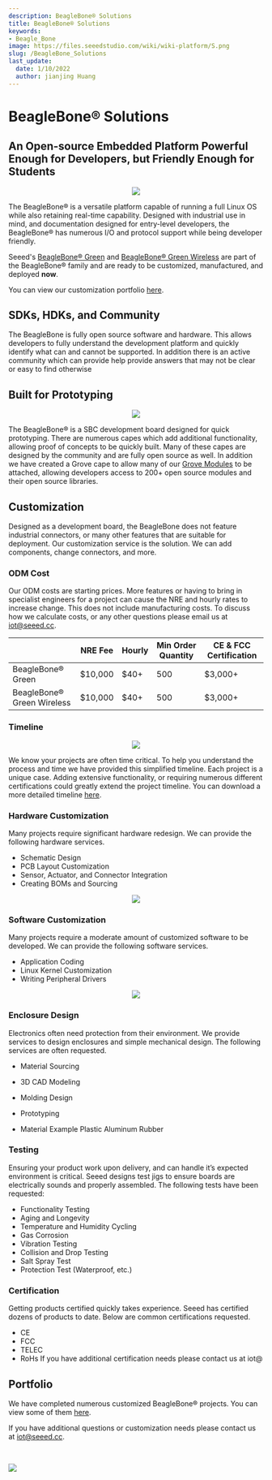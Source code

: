 ```yaml
---
description: BeagleBone® Solutions
title: BeagleBone® Solutions
keywords:
- Beagle_Bone
image: https://files.seeedstudio.com/wiki/wiki-platform/S.png
slug: /BeagleBone_Solutions
last_update:
  date: 1/10/2022
  author: jianjing Huang
---
```


# **BeagleBone® Solutions**

## **An Open-source Embedded Platform Powerful Enough for Developers, but Friendly Enough for Students**

<div align="center"><img width="{1000}" src="https://files.seeedstudio.com/wiki/BeagleBoneSolutions/img/BBG_Customization.png" /></div>

The BeagleBone® is a versatile platform capable of running a full Linux OS while also retaining real-time capability. Designed with industrial use in mind, and documentation designed for entry-level developers, the BeagleBone® has numerous I/O and protocol support while being developer friendly.

Seeed's [BeagleBone® Green](https://wiki.seeedstudio.com/BeagleBone_Green/) and [BeagleBone® Green Wireless](https://wiki.seeedstudio.com/BeagleBone_Green_Wireless/) are part of the BeagleBone® family and are ready to be customized, manufactured, and deployed **now**.

You can view our customization portfolio [here](#portfolio).

## **SDKs, HDKs, and Community**

The BeagleBone is fully open source software and hardware. This allows developers to fully understand the development platform and quickly identify what can and cannot be supported. In addition there is an active community which can provide help provide answers that may not be clear or easy to find otherwise

## **Built for Prototyping**

<div align="center"><img width="{1000}" src="https://files.seeedstudio.com/wiki/BeagleBoneSolutions/img/Prototyping.gif" /></div>

The BeagleBone® is a SBC development board designed for quick prototyping.  There are numerous capes which add additional functionality, allowing proof of concepts to be quickly built. Many of these capes are designed by the community and are fully open source as well. In addition we have created a Grove cape to allow many of our [Grove Modules](https://wiki.seeedstudio.com/Grove_System/) to be attached, allowing developers access to 200+ open source modules and their open source libraries.

## **Customization**

Designed as a development board, the BeagleBone does not feature industrial connectors, or many other features that are suitable for deployment. Our customization service is the solution. We can add components, change connectors, and more.

### ODM Cost

Our ODM costs are starting prices. More features or having to bring in specialist engineers for a project can cause the NRE and hourly rates to increase change. This does not include manufacturing costs. To discuss how we calculate costs, or any other questions please email us at iot@seeed.cc.

|                           | NRE Fee | Hourly | Min Order Quantity | CE & FCC Certification |
|---------------------------|---------|--------|--------------------|------------------------|
| BeagleBone® Green          | $10,000 |   $40+ |                500 |                $3,000+ |
| BeagleBone® Green Wireless | $10,000 |   $40+ |                500 |                $3,000+ |

### Timeline

<div align="center"><img width="{1000}" src="https://files.seeedstudio.com/wiki/BeagleBoneSolutions/img/Timeline.png" /></div>

We know your projects are often time critical. To help you understand the process and time we have provided this simplified timeline. Each project is a unique case. Adding extensive functionality, or requiring numerous different certifications could greatly extend the project timeline. You can download a more detailed timeline [here](https://files.seeedstudio.com/wiki/BeagleBoneSolutions/res/ODM_Detailed_Timeline.pdf).

### Hardware Customization

Many projects require significant hardware redesign. We can provide the following hardware services.

- Schematic Design
- PCB Layout Customization
- Sensor, Actuator, and Connector Integration
- Creating BOMs and Sourcing

<div align="center"><img width="{1000}" src="https://files.seeedstudio.com/wiki/BeagleBoneSolutions/img/Hardware.png" /></div>

### Software Customization

Many projects require a moderate amount of customized software to be developed. We can provide the following software services.

- Application Coding
- Linux Kernel Customization
- Writing Peripheral Drivers

<div align="center"><img width="{1000}" src="https://files.seeedstudio.com/wiki/BeagleBoneSolutions/img/Software.png" /></div>

### Enclosure Design

Electronics often need protection from their environment. We provide services to design enclosures and simple mechanical design. The following services are often requested.

- Material Sourcing
- 3D CAD Modeling
- Molding Design
- Prototyping

- Material Example
   Plastic
   Aluminum
   Rubber

### Testing

Ensuring your product work upon delivery, and can handle it’s expected environment is critical. Seeed designs test jigs to ensure boards are electrically sounds and properly assembled. The following tests have been requested:

- Functionality Testing
- Aging and Longevity
- Temperature and Humidity Cycling
- Gas Corrosion
- Vibration Testing
- Collision and Drop Testing
- Salt Spray Test
- Protection Test (Waterproof, etc.)

### Certification

Getting products certified quickly takes experience. Seeed has certified dozens of products to date. Below are common certifications requested.

- CE
- FCC
- TELEC
- RoHs
If you have additional certification needs please contact us at iot@

## Portfolio

We have completed numerous customized BeagleBone® projects. You can view some of them [here](https://community.seeedstudio.com/portfolio).

If you have additional questions or customization needs please contact us at iot@seeed.cc.
<div>
  <br /><p style={{textAlign: 'center'}}><a href="https://www.seeedstudio.com/act-4.html?utm_source=wiki&utm_medium=wikibanner&utm_campaign=newproducts" target="_blank"><img src="https://files.seeedstudio.com/wiki/Wiki_Banner/new_product.jpg" /></a></p>
</div>
